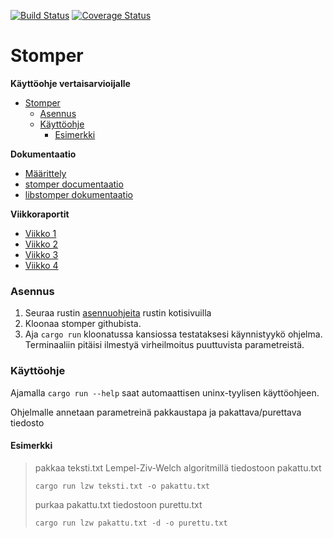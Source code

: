 [![Build Status](https://travis-ci.org/S4ndyk/stomper.svg?branch=master)](https://travis-ci.org/S4ndyk/stomper)
[![Coverage Status](https://coveralls.io/repos/github/S4ndyk/stomper/badge.svg)](https://coveralls.io/github/S4ndyk/stomper)

Stomper
===
**Käyttöohje vertaisarvioijalle**
- [Stomper](#Stomper)
    - [Asennus](#Asennus)
    - [Käyttöohje](#K%C3%A4ytt%C3%B6ohje)
      - [Esimerkki](#Esimerkki)


**Dokumentaatio**
* [Määrittely](/documentation/maaritelma.md)
* [stomper documentaatio](https://docs.rs/stomper/)
* [libstomper dokumentaatio](https://docs.rs/libstomper/)

**Viikkoraportit**
* [Viikko 1](/documentation/viikkoraportit/viikko1.md)
* [Viikko 2](/documentation/viikkoraportit/viikko2.md)
* [Viikko 3](/documentation/viikkoraportit/viikko3.md)
* [Viikko 4](/documentation/viikkoraportit/viikko4.md)

### Asennus
1. Seuraa rustin [asennuohjeita](https://www.rust-lang.org/tools/install) rustin kotisivuilla
2. Kloonaa stomper githubista.
3. Aja `cargo run` kloonatussa kansiossa testataksesi käynnistyykö ohjelma. Terminaaliin pitäisi ilmestyä virheilmoitus puuttuvista parametreistä.

### Käyttöohje
Ajamalla `cargo run --help` saat automaattisen uninx-tyylisen käyttöohjeen.

Ohjelmalle annetaan parametreinä pakkaustapa ja pakattava/purettava tiedosto
#### Esimerkki
>pakkaa teksti.txt Lempel-Ziv-Welch algoritmillä tiedostoon pakattu.txt
>
>`cargo run lzw teksti.txt -o pakattu.txt` 
>
>purkaa pakattu.txt tiedostoon purettu.txt
>
>`cargo run lzw pakattu.txt -d -o purettu.txt` 